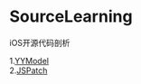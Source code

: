 # SourceLearning
iOS开源代码剖析

1.[YYModel](https://github.com/wwanglifeng/SourceLearning/blob/master/YYModel/YYModelLearning.md)     
2.[JSPatch](https://github.com/wwanglifeng/SourceLearning/blob/master/JSPatch/JSPatchLearning_1.md)
